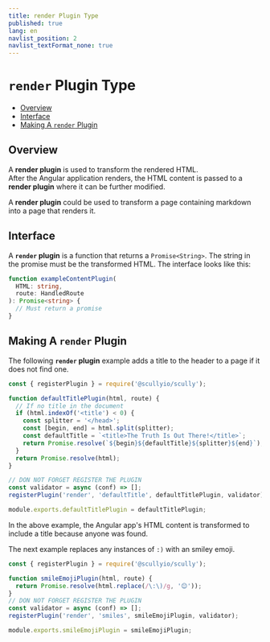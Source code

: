 ```yaml
---
title: render Plugin Type
published: true
lang: en
navlist_position: 2
navlist_textFormat_none: true
---
```


# `render` Plugin Type <!-- omit in toc -->

<div class="docs-toc"></div>

- [Overview](#overview)
- [Interface](#interface)
- [Making A `render` Plugin](#making-a-render-plugin)

## Overview

A **render plugin** is used to transform the rendered HTML.  
After the Angular application renders, the HTML content is passed to a **render plugin** where it can be further modified.

A **render plugin** could be used to transform a page containing markdown into a page that renders it.

## Interface

A **`render` plugin** is a function that returns a `Promise<String>`. The string in the promise must be the transformed
HTML. The interface looks like this:

```typescript
function exampleContentPlugin(
  HTML: string,
  route: HandledRoute
): Promise<string> {
  // Must return a promise
}
```

## Making A `render` Plugin

The following **`render` plugin** example adds a title to the header to a page if it does not find one.

```typescript
const { registerPlugin } = require('@scullyio/scully');

function defaultTitlePlugin(html, route) {
  // If no title in the document
  if (html.indexOf('<title') < 0) {
    const splitter = '</head>';
    const [begin, end] = html.split(splitter);
    const defaultTitle = `<title>The Truth Is Out There!</title>`;
    return Promise.resolve(`${begin}${defaultTitle}${splitter}${end}`);
  }
  return Promise.resolve(html);
}

// DON NOT FORGET REGISTER THE PLUGIN
const validator = async (conf) => [];
registerPlugin('render', 'defaultTitle', defaultTitlePlugin, validator);

module.exports.defaultTitlePlugin = defaultTitlePlugin;
```

In the above example, the Angular app's HTML content is transformed to include a title because anyone was found.

The next example replaces any instances of `:)` with an smiley emoji.

```typescript
const { registerPlugin } = require('@scullyio/scully');

function smileEmojiPlugin(html, route) {
  return Promise.resolve(html.replace(/\:\)/g, '😊'));
}
// DON NOT FORGET REGISTER THE PLUGIN
const validator = async (conf) => [];
registerPlugin('render', 'smiles', smileEmojiPlugin, validator);

module.exports.smileEmojiPlugin = smileEmojiPlugin;
```
